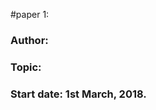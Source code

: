 #paper 1: <The title of your paper>
### Author: <Your name and the name of the collaborators>
### Topic: <de que va>
### Start date: 1st March, 2018.
